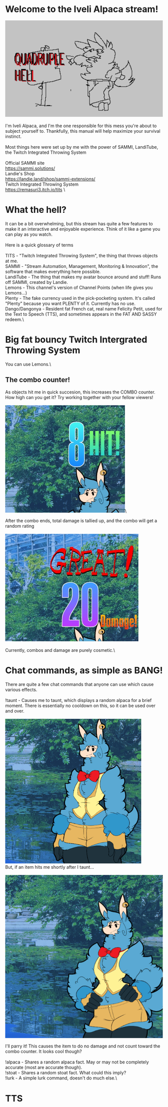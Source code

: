 # Welcome to the Iveli Alpaca stream!
![A poorly drawn alpaca pointing to a sign that reads "QUADRUPLE HELL"](media/quadrupleHell.jpg)\
\
I'm Iveli Alpaca, and I'm the one responsible for this mess you're about to subject yourself to.  Thankfully, this manual will help maximize your survival instinct.\
\
Most things here were set up by me with the power of SAMMI, LandiTube, the Twitch Integrated Throwing System\
\
Official SAMMI site\
https://sammi.solutions/
\
Landie's Shop\
https://landie.land/shop/sammi-extensions/
\
Twitch Integrated Throwing System\
https://remasuri3.itch.io/tits
\
# What the hell?

It can be a bit overwhelming, but this stream has quite a few features to make it an interactive and enjoyable experience.  Think of it like a game you can play as you watch.\
\
Here is a quick glossary of terms\
\
TITS - "Twitch Integrated Throwing System", the thing that throws objects at me.\
SAMMI - "Stream Automation, Management, Monitoring & Innovation", the software that makes everything here possible.\
LandiTube - The thing that makes my avatar bounce around and stuff!  Runs off SAMMI, created by Landie.\
Lemons - This channel's version of Channel Points (when life gives you Lemons...)\
Plenty - The fake currency used in the pick-pocketing system.  It's called "Plenty" because you want PLENTY of it.  Currently has no use.\
Dango/Dangonya - Resident fat French cat, real name Felicity Petit, used for the Text to Speech (TTS), and sometimes appears in the FAT AND SASSY redeem.\

# Big fat bouncy Twitch Intergrated Throwing System

You can use Lemons.\

## The combo counter!

As objects hit me in quick succesion, this increases the COMBO counter.  How high can you get it?  Try working together with your fellow viewers!\
\
![counter](media/comboCounter.jpg)\

After the combo ends, total damage is tallied up, and the combo will get a random rating\
\
![rating](media/comboRating.jpg)\
\
Currently, combos and damage are purely cosmetic.\

# Chat commands, as simple as BANG!

There are quite a few chat commands that anyone can use which cause various effects.\
\
!taunt - Causes me to taunt, which displays a random alpaca for a brief moment.  There is essentially no cooldown on this, so it can be used over and over.\
\
![taunt gif](media/taunt.gif)
\
But, if an item hits me shortly after I taunt...\
\
![parry gif](media/parry.gif)

I'll parry it!  This causes the item to do no damage and not count toward the combo counter.  It looks cool though?\
\
!alpaca - Shares a random alpaca fact.  May or may not be completely accurate (most are accurate though).\
!stoat - Shares a random stoat fact.  What could this imply?\
!lurk - A simple lurk command, doesn't do much else.\

# TTS